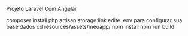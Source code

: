 Projeto Laravel Com Angular

composer install
php artisan storage:link
edite .env para configurar sua base dados
cd resources/assets/meuapp/
npm install
npm run build
